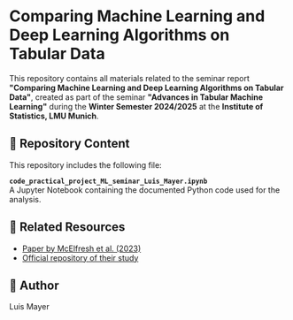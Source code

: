 # Comparing Machine Learning and Deep Learning Algorithms on Tabular Data

This repository contains all materials related to the seminar report **"Comparing Machine Learning and Deep Learning Algorithms on Tabular Data"**, created as part of the seminar **"Advances in Tabular Machine Learning"** during the **Winter Semester 2024/2025** at the **Institute of Statistics, LMU Munich**.

## 📂 Repository Content

This repository includes the following file:

**`code_practical_project_ML_seminar_Luis_Mayer.ipynb`**  
A Jupyter Notebook containing the documented Python code used for the analysis.



## 📄 Related Resources

- [Paper by McElfresh et al. (2023)](https://proceedings.neurips.cc/paper_files/paper/2023/hash/f06d5ebd4ff40b40dd97e30cee632123-Abstract-Datasets_and_Benchmarks.html)  
- [Official repository of their study](https://github.com/naszilla/tabzilla)  

## 👤 Author

Luis Mayer
